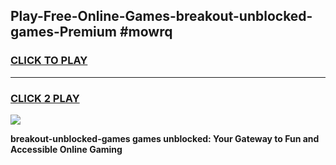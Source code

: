 
## Play-Free-Online-Games-breakout-unblocked-games-Premium #mowrq
<h3>
<a href="https://premium.freeplayer.one?title=breakout-unblocked-games&ref=8M">CLICK TO PLAY</a></h3>
<hr>

<h3>
<a href="https://premium.freeplayer.one?title=breakout-unblocked-games&ref=8M">CLICK 2 PLAY</a>
  
</h3>

<a href="https://premium.freeplayer.one?title=breakout-unblocked-games&ref=8M"><img src="https://clearcache.store/games.png"></a>


**breakout-unblocked-games games unblocked: Your Gateway to Fun and Accessible Online Gaming**
